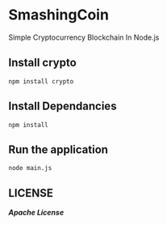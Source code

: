 # SmashingCoin

Simple Cryptocurrency Blockchain In Node.js

## Install crypto

    npm install crypto

## Install Dependancies

    npm install

## Run the application

    node main.js

## LICENSE

**_Apache License_**
